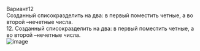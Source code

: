 Вариант12  
Созданный списокразделить на два: в первый поместить четные, а во второй –нечетные числа.  
12. Созданный списокразделить на два: в первый поместить четные, а во второй –нечетные числа.  
![image](https://user-images.githubusercontent.com/90183727/160696222-97e8f5ed-4ef9-4cf7-b6a0-6b5fbc0c4d6f.png)
